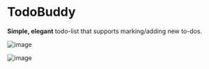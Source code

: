 # TodoBuddy

**Simple, elegant** todo-list that supports marking/adding new to-dos.

![image](https://github.com/user-attachments/assets/d91f493f-eb85-4ac3-8ced-458fed362704)

![image](https://github.com/user-attachments/assets/2fd74e3e-56bb-4ee2-8143-fc2bb62dfce0)

